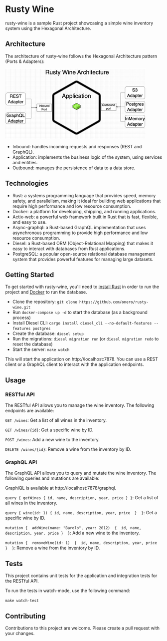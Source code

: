 # Rusty Wine
rusty-wine is a sample Rust project showcasing a simple wine inventory system using the Hexagonal Architecture.

## Architecture
The architecture of rusty-wine follows the Hexagonal Architecture pattern (Ports & Adapters):

![img.png](architecture.png)

- Inbound: handles incoming requests and responses (REST and GraphQL).
- Application: implements the business logic of the system, using services and entities.
- Outbound: manages the persistence of data to a data store.

## Technologies
- Rust: a systems programming language that provides speed, memory safety, and parallelism, making it ideal for building web applications that require high performance and low resource consumption.
- Docker: a platform for developing, shipping, and running applications.
- Actix-web: a powerful web framework built in Rust that is fast, flexible, and easy to use.
- Async-graphql: a Rust-based GraphQL implementation that uses asynchronous programming to provide high performance and low resource consumption.
- Diesel: a Rust-based ORM (Object-Relational Mapping) that makes it easy to interact with databases from Rust applications.
- PostgreSQL: a popular open-source relational database management system that provides powerful features for managing large datasets.

## Getting Started
To get started with rusty-wine, you'll need to [install Rust](https://www.rust-lang.org/tools/install) in order to run the project and [Docker](https://docs.docker.com/get-docker/) to run the database.

- Clone the repository: ```git clone https://github.com/onero/rusty-wine.git```
- Run ```docker-compose up -d``` to start the database (as a background process)
- Install Diesel CLI: ```cargo install diesel_cli --no-default-features --features postgres```
- Create the database: ```diesel setup```
- Run the migrations: ```diesel migration run``` (or ```diesel migration redo``` to reset the database)
- Start the server: ```make watch```

This will start the application on http://localhost:7878. 
You can use a REST client or a GraphQL client to interact with the application endpoints.

## Usage
### RESTful API
The RESTful API allows you to manage the wine inventory. The following endpoints are available:

`GET /wines`: Get a list of all wines in the inventory.

`GET /wines/{id}`: Get a specific wine by ID.

`POST /wines`: Add a new wine to the inventory.

`DELETE /wines/{id}`: Remove a wine from the inventory by ID.

### GraphQL API
The GraphQL API allows you to query and mutate the wine inventory. The following queries and mutations are available:

GraphiQL is available at http://localhost:7878/graphql.

`query {
getWines {
id,
name,
description,
year,
price
}
}`: Get a list of all wines in the inventory.

`query { wine(id: 1) { id,
name,
description,
year,
price 
} 
}`: Get a specific wine by ID.

`mutation { 
addWine(name: "Barolo", year: 2012) 
{ 
id,
name,
description,
year,
price
} 
}`: Add a new wine to the inventory.

`mutation { 
removeWine(id: 1) 
{ 
id,
name,
description,
year,
price 
} 
}`: Remove a wine from the inventory by ID.

## Tests
This project contains unit tests for the application and integration tests for the RESTful API.

To run the tests in watch-mode, use the following command:

```make watch-test```

## Contributing
Contributions to this project are welcome. Please create a pull request with your changes.